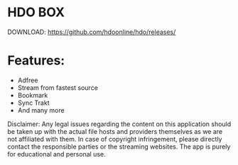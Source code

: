 # HDO BOX
DOWNLOAD: https://github.com/hdoonline/hdo/releases/
# Features:
- Adfree
- Stream from fastest source
- Bookmark
- Sync Trakt
- And many more

Disclaimer:
Any legal issues regarding the content on this application should be taken up with the actual file hosts and providers themselves as we are not affiliated with them.
In case of copyright infringement, please directly contact the responsible parties or the streaming websites.
The app is purely for educational and personal use.
